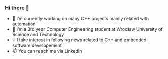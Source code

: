 ### Hi there 👋

- 🔭 I’m currently working on many C++ projects mainly related with automation
- 🌱 I’m a 3rd year Computer Engineering student at Wroclaw University of Science and Technology
- 💡 I take interest in following news related to C++ and embedded software developement
- 📫 You can reach me via LinkedIn
